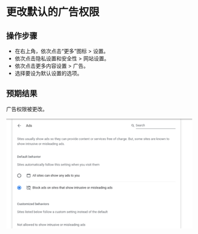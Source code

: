 # 更改默认的广告权限

## 操作步骤

- 在右上角，依次点击“更多”图标 > 设置。
- 依次点击隐私设置和安全性 > 网站设置。
- 依次点击更多内容设置 > 广告。
- 选择要设为默认设置的选项。

## 预期结果

广告权限被更改。

![更改默认的广告权限-1](./img/更改默认的广告权限-1.png)
